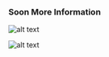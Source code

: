 ### Soon More Information
![alt text](https://i.imgur.com/LpDqdV3.gif)

![alt text](https://i.imgur.com/Jh0GVuW.gif)
